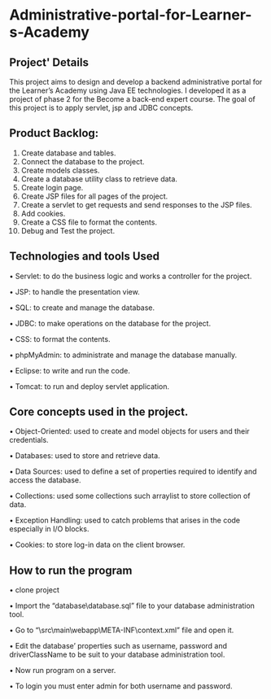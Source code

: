 # Administrative-portal-for-Learner-s-Academy
## Project' Details
This project aims to design and develop a backend administrative portal for the Learner’s Academy using Java EE technologies. I developed it as a project of phase 2 for the Become a back-end expert course.
The goal of this project is to apply servlet, jsp and JDBC concepts.

## Product Backlog:
1.	Create database and tables.
2.	Connect the database to the project.
3.	Create models classes.
4.	Create  a database utility class to retrieve data.
5.	Create login page.
6.	Create JSP files for all pages of the project.
7.	Create a servlet to get requests and send responses to the JSP files.
8.	Add cookies.
9.	Create a CSS file to format the contents.
10.	Debug and Test the project.

## Technologies and tools Used
•	Servlet: to do the business logic and works a controller for the project. 

•	JSP: to handle the presentation view.

•	SQL: to create and manage the database.

•	JDBC: to make operations on the database for the project.

•	CSS: to format the contents.

•	phpMyAdmin: to administrate and manage the database manually.

•	Eclipse: to write and run the code.

•	Tomcat: to run and deploy servlet application.

## Core concepts used in the project. 
•	Object-Oriented: used to create and model objects for users and their credentials.

•	Databases: used to store and retrieve data.

•	Data Sources: used to define a set of properties required to identify and access the database.

•	Collections: used some collections such arraylist to store collection of data. 

•	Exception Handling: used to catch problems that arises in the code especially in I/O blocks.

•	Cookies: to store log-in data on the client browser. 


## How to run the program
•	clone project

•	Import the “database\database.sql” file to your database administration tool.

•	Go to “\src\main\webapp\META-INF\context.xml” file and open it.

•	Edit the database’ properties such as username, password and driverClassName to be suit to your database administration tool.

•	Now run program on a server.

•	To login you must enter admin for both username and password.

